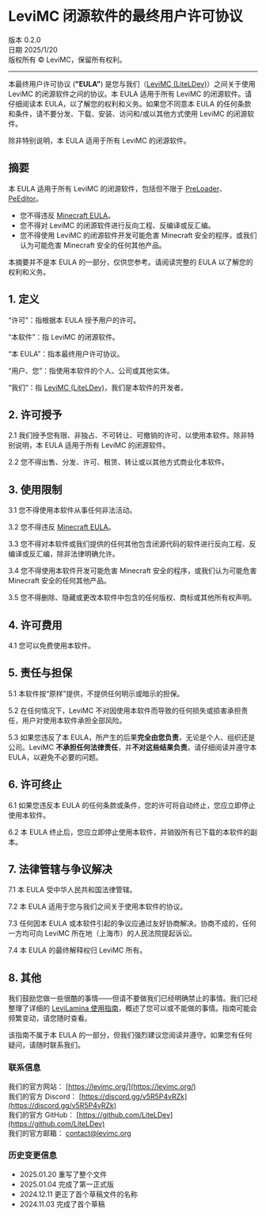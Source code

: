 # LeviMC 闭源软件的最终用户许可协议

版本 0.2.0  
日期 2025/1/20  
版权所有 © LeviMC，保留所有权利。

---

本最终用户许可协议 (**"EULA"**) 是您与我们（[LeviMC (LiteLDev)](https://github.com/LiteLDev)）之间关于使用 LeviMC 的闭源软件之间的协议。本 EULA 适用于所有 LeviMC 的闭源软件。请仔细阅读本 EULA，以了解您的权利和义务。如果您不同意本 EULA 的任何条款和条件，请不要分发、下载、安装、访问和/或以其他方式使用 LeviMC 的闭源软件。

除非特别说明，本 EULA 适用于所有 LeviMC 的闭源软件。

## 摘要

本 EULA 适用于所有 LeviMC 的闭源软件，包括但不限于 [PreLoader](https://github.com/LiteLDev/PreLoader)、[PeEditor](https://github.com/LiteLDev/PeEditor)。

- 您不得违反 [Minecraft EULA](https://www.minecraft.net/en-us/eula)。
- 您不得对 LeviMC 的闭源软件进行反向工程、反编译或反汇编。
- 您不得使用 LeviMC 的闭源软件开发可能危害 Minecraft 安全的程序，或我们认为可能危害 Minecraft 安全的任何其他产品。

本摘要并不是本 EULA 的一部分，仅供您参考。请阅读完整的 EULA 以了解您的权利和义务。

## 1. 定义

“许可”：指根据本 EULA 授予用户的许可。

“本软件”：指 LeviMC 的闭源软件。

“本 EULA”：指本最终用户许可协议。

“用户、您”：指使用本软件的个人、公司或其他实体。

“我们”：指 [LeviMC (LiteLDev)](https://github.com/LiteLDev/)，我们是本软件的开发者。

## 2. 许可授予

2.1 我们授予您有限、非独占、不可转让、可撤销的许可，以使用本软件。除非特别说明，本 EULA 适用于所有 LeviMC 的闭源软件。

2.2 您不得出售、分发、许可、租赁、转让或以其他方式商业化本软件。

## 3. 使用限制

3.1 您不得使用本软件从事任何非法活动。

3.2 您不得违反 [Minecraft EULA](https://www.minecraft.net/en-us/eula)。

3.3 您不得对本软件或我们提供的任何其他包含闭源代码的软件进行反向工程、反编译或反汇编，除非法律明确允许。

3.4 您不得使用本软件开发可能危害 Minecraft 安全的程序，或我们认为可能危害 Minecraft 安全的任何其他产品。

3.5 您不得删除、隐藏或更改本软件中包含的任何版权、商标或其他所有权声明。

## 4. 许可费用

4.1 您可以免费使用本软件。

## 5. 责任与担保

5.1 本软件按“原样”提供，不提供任何明示或暗示的担保。

5.2 在任何情况下，LeviMC 不对因使用本软件而导致的任何损失或损害承担责任，用户对使用本软件承担全部风险。

5.3 如果您违反了本 EULA，所产生的后果**完全由您负责**，无论是个人、组织还是公司。LeviMC **不承担任何法律责任**，并**不对这些结果负责**。请仔细阅读并遵守本 EULA，以避免不必要的问题。

## 6. 许可终止

6.1 如果您违反本 EULA 的任何条款或条件，您的许可将自动终止，您应立即停止使用本软件。

6.2 本 EULA 终止后，您应立即停止使用本软件，并销毁所有已下载的本软件的副本。

## 7. 法律管辖与争议解决

7.1 本 EULA 受中华人民共和国法律管辖。

7.2 本 EULA 适用于您与我们之间关于使用本软件的协议。

7.3 任何因本 EULA 或本软件引起的争议应通过友好协商解决。协商不成的，任何一方均可向 LeviMC 所在地（上海市）的人民法院提起诉讼。

7.4 本 EULA 的最终解释权归 LeviMC 所有。

## 8. 其他

我们鼓励您做一些很酷的事情——但请不要做我们已经明确禁止的事情。我们已经整理了详细的 [LeviLamina 使用指南](docs/main/contents/common_guides/usage_guidelines.zh.md)，概述了您可以或不能做的事情。指南可能会频繁变动，请您随时查看。

该指南不属于本 EULA 的一部分，但我们强烈建议您阅读并遵守。如果您有任何疑问，请随时联系我们。

### 联系信息

我们的官方网站： [https://levimc.org/](https://levimc.org/)  
我们的官方 Discord： [https://discord.gg/v5R5P4vRZk](https://discord.gg/v5R5P4vRZk)  
我们的官方 GitHub： [https://github.com/LiteLDev](https://github.com/LiteLDev)  
我们的官方邮箱： <contact@levimc.org>

### 历史变更信息

- 2025.01.20 重写了整个文件
- 2025.01.04 完成了第一正式版
- 2024.12.11 更正了首个草稿文件的名称
- 2024.11.03 完成了首个草稿
